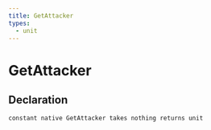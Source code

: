 ```yaml
---
title: GetAttacker
types:
  - unit
---
```


# GetAttacker

## Declaration

```
constant native GetAttacker takes nothing returns unit
```